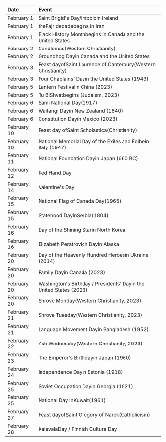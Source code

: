 | Date        | Event                                                              |
|:------------|:-------------------------------------------------------------------|
| February 1  | Saint Brigid's Day/Imbolcin Ireland                                |
| February 1  | theFajr decadebegins in Iran                                       |
| February 1  | Black History Monthbegins in Canada and the United States          |
| February 2  | Candlemas(Western Christianity)                                    |
| February 2  | Groundhog Dayin Canada and the United States                       |
| February 3  | Feast dayofSaint Laurence of Canterbury(Western Christianity)      |
| February 3  | Four Chaplains' Dayin the United States (1943)                     |
| February 5  | Lantern Festivalin China (2023)                                    |
| February 5  | Tu BiShvatbegins (Judaism, 2023)                                   |
| February 6  | Sámi National Day(1917)                                            |
| February 6  | Waitangi Dayin New Zealand (1840)                                  |
| February 6  | Constitution Dayin Mexico (2023)                                   |
| February 10 | Feast day ofSaint Scholastica(Christianity)                        |
| February 10 | National Memorial Day of the Exiles and Foibein Italy (1947)       |
| February 11 | National Foundation Dayin Japan (660 BC)                           |
| February 12 | Red Hand Day                                                       |
| February 14 | Valentine's Day                                                    |
| February 15 | National Flag of Canada Day(1965)                                  |
| February 15 | Statehood DayinSerbia(1804)                                        |
| February 16 | Day of the Shining Starin North Korea                              |
| February 16 | Elizabeth Peratrovich Dayin Alaska                                 |
| February 20 | Day of the Heavenly Hundred Heroesin Ukraine (2014)                |
| February 20 | Family Dayin Canada (2023)                                         |
| February 20 | Washington's Birthday / Presidents' Dayin the United States (2023) |
| February 20 | Shrove Monday(Western Christianity, 2023)                          |
| February 21 | Shrove Tuesday(Western Christianity, 2023)                         |
| February 21 | Language Movement Dayin Bangladesh (1952)                          |
| February 22 | Ash Wednesday(Western Christianity, 2023)                          |
| February 23 | The Emperor's Birthdayin Japan (1960)                              |
| February 24 | Independence Dayin Estonia (1918)                                  |
| February 25 | Soviet Occupation Dayin Georgia (1921)                             |
| February 25 | National Day inKuwait(1961)                                        |
| February 27 | Feast dayofSaint Gregory of Narek(Catholicism)                     |
| February 28 | KalevalaDay / Finnish Culture Day                                  |